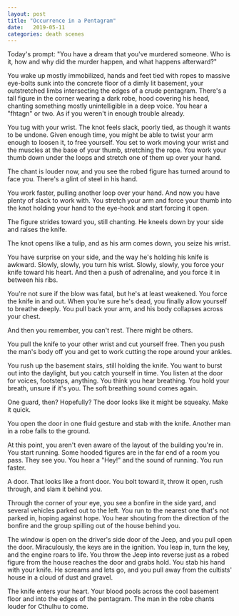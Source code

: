 ```yaml
---
layout: post
title: "Occurrence in a Pentagram"
date:   2019-05-11
categories: death scenes
---
```

Today's prompt: "You have a dream that you've murdered someone. Who is it, how and why did the murder happen, and what happens afterward?"

You wake up mostly immobilized, hands and feet tied with ropes to massive eye-bolts sunk into the concrete floor of a dimly lit basement, your outstretched limbs intersecting the edges of a crude pentagram. There's a tall figure in the corner wearing a dark robe, hood covering his head, chanting something mostly unintelligible in a deep voice. You hear a "fhtagn" or two. As if you weren't in enough trouble already.

You tug with your wrist. The knot feels slack, poorly tied, as though it wants to be undone. Given enough time, you might be able to twist your arm enough to loosen it, to free yourself. You set to work moving your wrist and the muscles at the base of your thumb, stretching the rope. You work your thumb down under the loops and stretch one of them up over your hand.

The chant is louder now, and you see the robed figure has turned around to face you. There's a glint of steel in his hand.

You work faster, pulling another loop over your hand. And now you have plenty of slack to work with. You stretch your arm and force your thumb into the knot holding your hand to the eye-hook and start forcing it open.

The figure strides toward you, still chanting. He kneels down by your side and raises the knife.

The knot opens like a tulip, and as his arm comes down, you seize his wrist.

You have surprise on your side, and the way he's holding his knife is awkward. Slowly, slowly, you turn his wrist. Slowly, slowly, you force your knife toward his heart. And then a push of adrenaline, and you force it in between his ribs. 

You're not sure if the blow was fatal, but he's at least weakened. You force the knife in and out. When you're sure he's dead, you finally allow yourself to breathe deeply. You pull back your arm, and his body collapses across your chest.

And then you remember, you can't rest. There might be others.

You pull the knife to your other wrist and cut yourself free. Then you push the man's body off you and get to work cutting the rope around your ankles.

You rush up the basement stairs, still holding the knife. You want to burst out into the daylight, but you catch yourself in time. You listen at the door for voices, footsteps, anything. You think you hear breathing. You hold your breath, unsure if it's you. The soft breathing sound comes again.

One guard, then? Hopefully? The door looks like it might be squeaky. Make it quick.

You open the door in one fluid gesture and stab with the knife. Another man in a robe falls to the ground.

At this point, you aren't even aware of the layout of the building you're in. You start running. Some hooded figures are in the far end of a room you pass. They see you. You hear a "Hey!" and the sound of running. You run faster.

A door. That looks like a front door. You bolt toward it, throw it open, rush through, and slam it behind you.

Through the corner of your eye, you see a bonfire in the side yard, and several vehicles parked out to the left. You run to the nearest one that's not parked in, hoping against hope. You hear shouting from the direction of the bonfire and the group spilling out of the house behind you.

The window is open on the driver's side door of the Jeep, and you pull open the door. Miraculously, the keys are in the ignition. You leap in, turn the key, and the engine roars to life. You throw the Jeep into reverse just as a robed figure from the house reaches the door and grabs hold. You stab his hand with your knife. He screams and lets go, and you pull away from the cultists' house in a cloud of dust and gravel.

The knife enters your heart. Your blood pools across the cool basement floor and into the edges of the pentagram. The man in the robe chants louder for Cthulhu to come.
